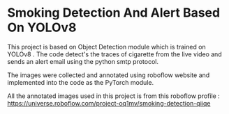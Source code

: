
# Smoking Detection And Alert Based On YOLOv8

This project is based on Object Detection module which is trained on YOLOv8 . The code detect's the traces of cigarette from the live video and sends an alert email using the python smtp protocol.

The images were collected and annotated using roboflow website and implemented into the code as the PyTorch module. 

 All the annotated images used in this project is from this roboflow profile : https://universe.roboflow.com/project-oq1mv/smoking-detection-qiiqe

